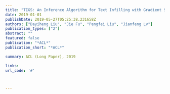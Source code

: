 ```yaml
---
title: "TIGS: An Inference Algorithm for Text Infilling with Gradient Search"
date: 2019-01-01
publishDate: 2019-05-27T05:25:38.231658Z
authors: ["Dayiheng Liu", "Jie Fu", "Pengfei Liu", "Jianfeng Lv"]
publication_types: ["2"]
abstract: ""
featured: false
publication: "*ACL*"
publication_short: "*ACL*"

summary: ACL (Long Paper), 2019

links:
url_code: '#'



---
```


